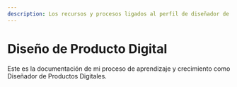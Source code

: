 ```yaml
---
description: Los recursos y procesos ligados al perfil de diseñador de producto
---
```


# Diseño de Producto Digital

Este es la documentación de mi proceso de aprendizaje y crecimiento como Diseñador de Productos Digitales.





##
